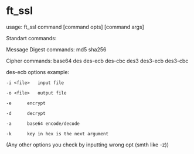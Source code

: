# ft_ssl
usage: ft_ssl command [command opts] [command args]

Standart commands:

Message Digest commands:
	md5
	sha256

Cipher commands:
	base64
	des
	des-ecb
	des-cbc
	des3
	des3-ecb
	des3-cbc

des-ecb options example:

	-i <file>	input file

	-o <file>	output file

	-e		encrypt

	-d		decrypt

	-a		base64 encode/decode

	-k		key in hex is the next argument

(Any other options you check by inputting wrong opt (smth like -z))
